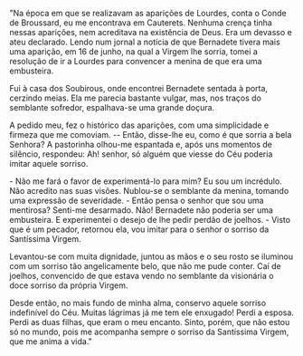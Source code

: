 "Na época em que se realizavam as aparições de Lourdes, conta o Conde de Broussard, eu me encontrava em Cauterets. Nenhuma crença tinha nessas aparições, nem acreditava na existência de Deus. Era um devasso e ateu declarado. Lendo num jornal a notícia de que Bernadete tivera mais uma aparição, em 16 de junho, na qual a Virgem lhe sorria, tomei a resolução de ir a Lourdes para convencer a menina de que era uma embusteira.

Fui à casa dos Soubirous, onde encontrei Bernadete sentada à porta, cerzindo meias. Ela me parecia bastante vulgar, mas, nos traços do semblante sofredor, espalhava-se uma grande doçura.

A pedido meu, fez o histórico das aparições, com uma simplicidade e firmeza que me comoviam. -- Então, disse-lhe eu, como é que sorria a bela Senhora? A pastorinha olhou-me espantada e, após uns momentos de silêncio, respondeu: Ah! senhor, só alguém que viesse do Céu poderia imitar aquele sorriso.

\- Não me fará o favor de experimentá-lo para mim? Eu sou um incrédulo. Não acredito nas suas visões. Nublou-se o semblante da menina, tomando uma expressão de severidade.
\- Então pensa o senhor que sou uma mentirosa? Senti-me desarmado. Não! Bernadete não poderia ser uma embusteira. E experimentei o desejo de lhe pedir perdão de joelhos.
\- Visto que é um pecador, retornou ela, vou imitar para o senhor o sorriso da Santíssima Virgem.

Levantou-se com muita dignidade, juntou as mãos e o seu rosto se iluminou com um sorriso tão angelicamente belo, que não me pude conter. Caí de joelhos, convencido de que estava vendo no semblante da visionária o doce sorriso da própria Virgem.

Desde então, no mais fundo de minha alma, conservo aquele sorriso indefinível do Céu. Muitas lágrimas já me tem ele enxugado! Perdi a esposa. Perdi as duas filhas, que eram o meu encanto. Sinto, porém, que não estou só no mundo, pois me acompanha sempre o sorriso da Santíssima Virgem, que me anima a vida."
